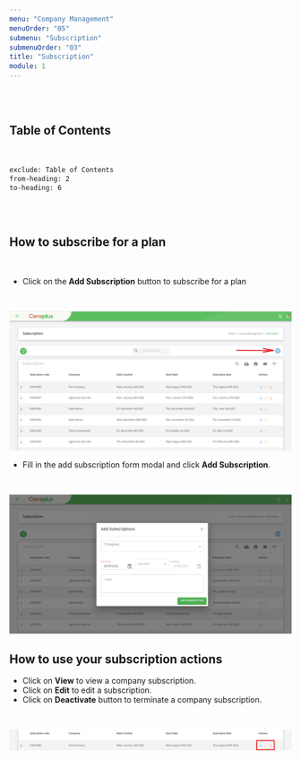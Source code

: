 ```yaml
---
menu: "Company Management"
menuOrder: "05"
submenu: "Subscription"
submenuOrder: "03"
title: "Subscription"
module: 1
---
```


<br />
<br />

## Table of Contents

<br />

```toc
exclude: Table of Contents
from-heading: 2
to-heading: 6
```

<br />
<br />

## How to subscribe for a plan

<br />

- Click on the **Add Subscription** button to subscribe for a plan

<br />

![Careplus Add Subscription](images/CareplusAddSubscription.png "Add Subscription")
<br />

- Fill in the add subscription form modal and click **Add Subscription**.

<br />

![Careplus Add Subscription Modal](images/CareplusAddSubscriptionModal.png "Add Subscription Modal")
<br />

## How to use your subscription actions

- Click on **View** to view a company subscription.
- Click on **Edit** to edit a subscription.
- Click on **Deactivate** button to terminate a company subscription.

 <br />

![Careplus Subscription Actions](images/CareplusSubscriptionActions.png "Subscription Actions")

<br />
